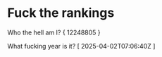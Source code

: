 # Fuck the rankings

Who the hell am I?
{ 12248805 }

What fucking year is it?
[ 2025-04-02T07:06:40Z ]
